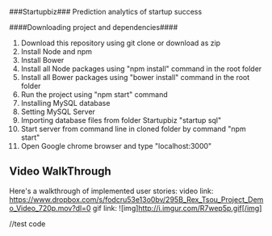 ###Startupbiz###
 Prediction analytics of startup success

####Downloading project and dependencies####

1. Download this repository using git clone or download as zip
2. Install Node and npm
3. Install Bower
4. Install all Node packages using "npm install" command in the root folder
5. Install all Bower packages using "bower install" command in the root folder
6. Run the project using "npm start" command 
7. Installing MySQL database
8. Setting MySQL Server
9. Importing database files from folder Startupbiz "startup sql"
10. Start server from command line in cloned folder by command "npm start"
11. Open Google chrome browser and type "localhost:3000"

## Video WalkThrough
Here's a walkthrough of implemented user stories:
video link: https://www.dropbox.com/s/fodcru53e13o0bv/295B_Rex_Tsou_Project_Demo_Video_720p.mov?dl=0
gif link: ![img]http://i.imgur.com/R7wep5p.gif[/img]


//test code
